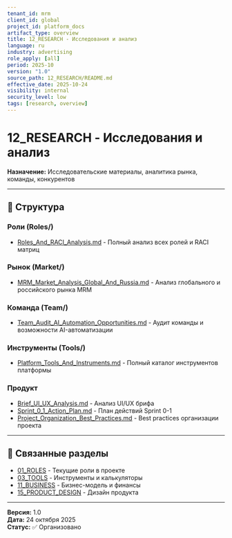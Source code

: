 ```yaml
---
tenant_id: mrm
client_id: global
project_id: platform_docs
artifact_type: overview
title: 12_RESEARCH - Исследования и анализ
language: ru
industry: advertising
role_apply: [all]
period: 2025-10
version: "1.0"
source_path: 12_RESEARCH/README.md
effective_date: 2025-10-24
visibility: internal
security_level: low
tags: [research, overview]
---
```


# 12_RESEARCH - Исследования и анализ

**Назначение:** Исследовательские материалы, аналитика рынка, команды, конкурентов

---

## 📂 Структура

### Роли (Roles/)
- [Roles_And_RACI_Analysis.md](./Roles/Roles_And_RACI_Analysis.md) - Полный анализ всех ролей и RACI матриц

### Рынок (Market/)
- [MRM_Market_Analysis_Global_And_Russia.md](./Market/MRM_Market_Analysis_Global_And_Russia.md) - Анализ глобального и российского рынка MRM

### Команда (Team/)
- [Team_Audit_AI_Automation_Opportunities.md](./Team/Team_Audit_AI_Automation_Opportunities.md) - Аудит команды и возможности AI-автоматизации

### Инструменты (Tools/)
- [Platform_Tools_And_Instruments.md](./Tools/Platform_Tools_And_Instruments.md) - Полный каталог инструментов платформы

### Продукт
- [Brief_UI_UX_Analysis.md](./Brief_UI_UX_Analysis.md) - Анализ UI/UX брифа
- [Sprint_0_1_Action_Plan.md](./Sprint_0_1_Action_Plan.md) - План действий Sprint 0-1
- [Project_Organization_Best_Practices.md](./Project_Organization_Best_Practices.md) - Best practices организации проекта

---

## 🔗 Связанные разделы

- [01_ROLES](../01_ROLES/) - Текущие роли в проекте
- [03_TOOLS](../03_TOOLS/) - Инструменты и калькуляторы
- [11_BUSINESS](../11_BUSINESS/) - Бизнес-модель и финансы
- [15_PRODUCT_DESIGN](../15_PRODUCT_DESIGN/) - Дизайн продукта

---

**Версия:** 1.0  
**Дата:** 24 октября 2025  
**Статус:** ✅ Организовано

